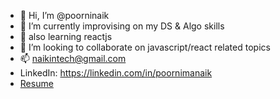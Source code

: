 - 👋 Hi, I’m @poorninaik
- 👀 I’m currently improvising on my DS & Algo skills
- 🌱 also learning reactjs
- 💞️ I’m looking to collaborate on javascript/react related topics
- 📫 naikintech@gmail.com
- LinkedIn: https://linkedin.com/in/poornimanaik
- [Resume](https://drive.google.com/file/d/1TZ8ELCUdxZVDbJaTlvTP7CyroB14aYXX)
<!---
poorninaik/poorninaik is a ✨ special ✨ repository because its `README.md` (this file) appears on your GitHub profile.
You can click the Preview link to take a look at your changes.
--->
